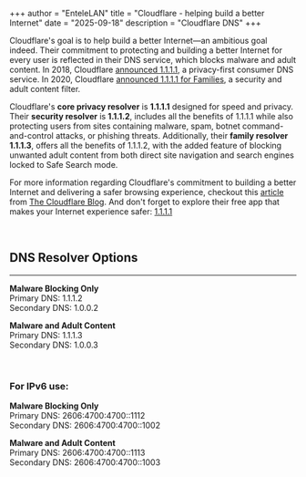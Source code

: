 +++
author = "EnteleLAN"
title = "Cloudflare - helping build a better Internet"
date = "2025-09-18"
description = "Cloudflare DNS"
+++

Cloudflare's goal is to help build a better Internet&mdash;an ambitious goal indeed. Their commitment to protecting and building a better Internet for every user is reflected in their DNS service, which blocks malware and adult content. In 2018, Cloudflare <a href="https://blog.cloudflare.com/announcing-1111/" target="_blank">announced 1.1.1.1</a>, a privacy-first consumer DNS service. In 2020, Cloudflare <a href="https://blog.cloudflare.com/introducing-1-1-1-1-for-families/" target="_blank">announced 1.1.1.1 for Families</a>, a security and adult content filter.

Cloudflare's **core privacy resolver** is **1.1.1.1** designed for speed and privacy. Their **security resolver** is **1.1.1.2**, includes all the benefits of 1.1.1.1 while also protecting users from sites containing malware, spam, botnet command-and-control attacks, or phishing threats. Additionally, their **family resolver** **1.1.1.3**, offers all the benefits of 1.1.1.2, with the added feature of blocking unwanted adult content from both direct site navigation and search engines locked to Safe Search mode.

For more information regarding Cloudflare's commitment to building a better Internet and delivering a safer browsing experience, checkout this <a href="https://blog.cloudflare.com/safer-resolver/" target="_blank">article</a> from <a href="https://blog.cloudflare.com/" target="_blank">The Cloudflare Blog</a>. And don't forget to explore their free app that makes your Internet experience safer: <a href="https://one.one.one.one/" target="_blank">1.1.1.1</a>

<br>

## DNS Resolver Options

---

**Malware Blocking Only**  
Primary DNS: 1.1.1.2  
Secondary DNS: 1.0.0.2

**Malware and Adult Content**  
Primary DNS: 1.1.1.3  
Secondary DNS: 1.0.0.3

<br>

### For IPv6 use:
**Malware Blocking Only**  
Primary DNS: 2606:4700:4700::1112  
Secondary DNS: 2606:4700:4700::1002

**Malware and Adult Content**  
Primary DNS: 2606:4700:4700::1113  
Secondary DNS: 2606:4700:4700::1003